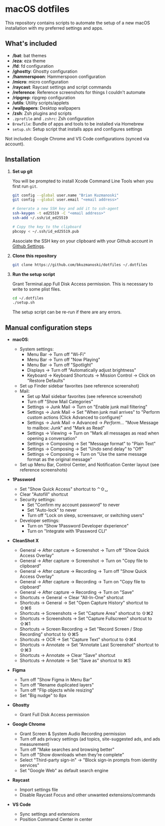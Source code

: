 # macOS dotfiles

This repository contains scripts to automate the setup of a new macOS installation with my preferred settings and apps.

## What's included

- **/bat**: bat themes
- **/eza**: eza theme
- **/fd**: fd configuration
- **/ghostty**: Ghostty configuration
- **/hammerspoon**: Hammerspoon configuration
- **/micro**: micro configuration
- **/raycast**: Raycast settings and script commands
- **/reference**: Reference screenshots for things I couldn't automate
- **/ripgrep**: ripgrep configuration
- **/utils**: Utility scripts/applets
- **/wallpapers**: Desktop wallpapers
- **/zsh**: Zsh plugins and scripts
- `.zprofile` and `.zshrc`: Zsh configuration
- `Brewfile`: Bundle of apps and tools to be installed via Homebrew
- `setup.sh`: Setup script that installs apps and configures settings

Not included: Google Chrome and VS Code configurations (synced via account).

## Installation

1. **Set up git**

   You will be prompted to install Xcode Command Line Tools when you first run `git`.

   ```zsh
   git config --global user.name "Brian Kuzmanoski"
   git config --global user.email "<email address>"

   # Generate a new SSH key and add it to ssh-agent
   ssh-keygen -t ed25519 -C "<email address>"
   ssh-add ~/.ssh/id_ed25519

   # Copy the key to the clipboard
   pbcopy < ~/.ssh/id_ed25519.pub
   ```

   Associate the SSH key on your clipboard with your Github account in [Github Settings](https://github.com/settings/keys).

2. **Clone this repository**

   ```zsh
   git clone https://github.com/bkuzmanoski/dotfiles ~/.dotfiles
   ```

3. **Run the setup script**

   Grant Terminal.app Full Disk Access permission. This is necessary to write to some plist files.

   ```zsh
   cd ~/.dotfiles
   ./setup.sh
   ```

   The setup script can be re-run if there are any errors.

## Manual configuration steps

- **macOS**:

  - System settings:
    - Menu Bar → Turn off "Wi-Fi"
    - Menu Bar → Turn off "Now Playing"
    - Menu Bar → Turn off "Spotlight"
    - Displays → Turn off "Automatically adjust brightness"
    - Keyboard → Keyboard Shortcuts → Mission Control → Click on "Restore Defaults"
  - Set up Finder sidebar favorites (see reference screenshot)
  - Mail:
    - Set up Mail sidebar favorites (see reference screenshot)
    - Turn off "Show Mail Categories"
    - Settings → Junk Mail → Turn on "Enable junk mail filtering"
    - Settings → Junk Mail → Set "When junk mail arrives" to "Perform custom actions (Click Advanced to configure)"
    - Settings → Junk Mail → Advanced → _Perform..._ "Move Message to mailbox: Junk" and "Mark as Read"
    - Settings → Viewing → Turn on "Mark all messages as read when opening a conversation"
    - Settings → Composing → Set "Message format" to "Plain Text"
    - Settings → Composing → Set "Undo send delay" to "Off"
    - Settings → Composing → Turn on "Use the same message format as the original message"
  - Set up Menu Bar, Control Center, and Notification Center layout (see reference screenshots)

- **1Password**

  - Set "Show Quick Access" shortcut to ⌃⇧␣
  - Clear "Autofill" shortcut
  - Security settings:
    - Set "Confirm my account password" to never
    - Set "Auto-lock" to never
    - Turn off "Lock on sleep, screensaver, or switching users"
  - Developer settings:
    - Turn on "Show 1Password Developer dxperience"
    - Turn on "Integrate with 1Password CLI"

- **CleanShot X**

  - General → After capture → Screenshot → Turn off "Show Quick Access Overlay"
  - General → After capture → Screenshot → Turn on "Copy file to clipboard"
  - General → After capture → Recording → Turn off "Show Quick Access Overlay"
  - General → After capture → Recording → Turn on "Copy file to clipboard"
  - General → After capture → Recording → Turn on "Save"
  - Shortcuts → General → Clear "All-In-One" shortcut
  - Shortcuts → General → Set "Open Capture History" shortcut to ⇧⌘6
  - Shortcuts → Screenshots → Set "Capture Area" shortcut to ⇧⌘2
  - Shortcuts → Screenshots → Set "Capture Fullscreen" shortcut to ⇧⌘1
  - Shortcuts → Screen Recording → Set "Record Screen / Stop Recording" shortcut to ⇧⌘5
  - Shortcuts → OCR → Set "Capture Text" shortcut to ⇧⌘4
  - Shortcuts → Annotate → Set "Annotate Last Screenshot" shortcut to ⇧⌘3
  - Shortcuts → Annotate → Clear "Save" shortcut
  - Shortcuts → Annotate → Set "Save as" shortcut to ⌘S

- **Figma**

  - Turn off "Show Figma in Menu Bar"
  - Turn off "Rename duplicated layers"
  - Turn off "Flip objects while resizing"
  - Set "Big nudge" to 8px

- **Ghostty**

  - Grant Full Disk Access permission

- **Google Chrome**

  - Grant Screen & System Audio Recording permission
  - Turn off ads privacy settings (ad topics, site-suggested ads, and ads measurement)
  - Turn off "Make searches and browsing better"
  - Turn off "Show downloads when they're complete"
  - Select "Third-party sign-in" → "Block sign-in prompts from identity services"
  - Set "Google Web" as default search engine

- **Raycast**

  - Import settings file
  - Disable Raycast Focus and other unwanted extensions/commands

- **VS Code**

  - Sync settings and extensions
  - Position Command Center in center
